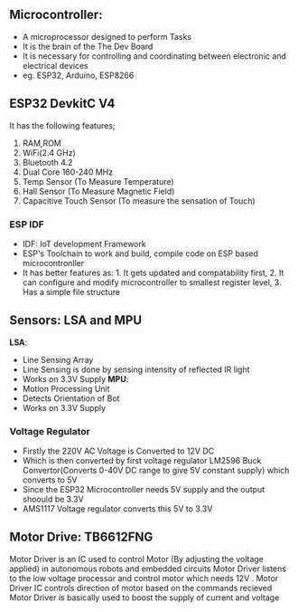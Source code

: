 ## Microcontroller:
- A microprocessor designed to perform Tasks 
- It is the brain of the The Dev Board
- It is necessary for controlling and coordinating between electronic and electrical devices
- eg. ESP32, Arduino, ESP8266

## ESP32 DevkitC V4
It has the following features;
1. RAM,ROM
2. WiFi(2.4 GHz) 
3. Bluetooth 4.2
4. Dual Core 160-240 MHz
5. Temp Sensor (To Measure Temperature)
6. Hall Sensor (To Measure Magnetic Field)
7. Capacitive Touch Sensor (To measure the sensation of Touch)
### ESP IDF
- IDF: IoT development Framework
- ESP's Toolchain to work and build, compile code on ESP based microcontronller
- It has better features as: 1. It gets updated and compatability first, 2. It can configure and modify microcontroller to smallest register level, 3. Has a simple file structure

## Sensors: LSA and MPU
**LSA**:
- Line Sensing Array
- Line Sensing is done by sensing intensity of reflected IR light
- Works on 3.3V Supply
**MPU**:
- Motion Processing Unit
- Detects Orientation of Bot
- Works on 3.3V Supply
### Voltage Regulator 
- Firstly the 220V AC Voltage is Converted to 12V DC
- Which is then converted by first voltage regulator LM2596 Buck Convertor(Converts 0-40V DC range to give 5V constant supply) which converts to 5V
- Since the ESP32 Microcontroller needs 5V supply and the output shoould be 3.3V
- AMS1117 Voltage regulator converts this 5V to 3.3V

## Motor Drive: TB6612FNG
Motor Driver is an IC used to control Motor (By adjusting the voltage applied) in autonomous robots and embedded circuits
Motor Driver listens to the low voltage processor and control motor which needs 12V . Motor Driver IC controls direction of motor based on the commands recieved
Motor Driver is basically used to boost the supply of current and voltage
